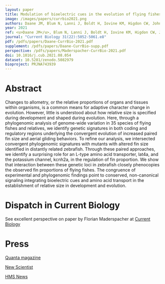 ```yaml
---
layout: paper
title: Modulation of bioelectric cues in the evolution of flying fishes
image: /images/papers/currbio2021.png
authors: Daane JM, Blum N, Lanni J, Boldt H, Iovine KM, Higdon CW, Johnson SL, Lovejoy NR, Harris MP.
year: 2021
ref: <u>Daane JM</u>, Blum N, Lanni J, Boldt H, Iovine KM, Higdon CW, Johnson SL, Lovejoy NR, Harris MP. 2021. <i>Current Biology</i> 31(22):5052-5061.e8
journal: "Current Biology 31(22):5052-5061.e8"
pdf: /pdfs/papers/Daane-CurrBio-2021.pdf
supplement: /pdfs/papers/Daane-CurrBio-supp.pdf
perspective: /pdfs/papers/Maderspacher-CurrBio-2021.pdf
doi: 10.1016/j.cub.2021.08.054
dataset: 10.5281/zenodo.5082979
bioproject: PRJNA743939
---
```


# Abstract
Changes to allometry, or the relative proportions of organs and tissues within organisms, is a common means for adaptive character change in evolution. However, little is understood about how relative size is specified during development and shaped during evolution. Here, through a phylogenomic analysis of genome-wide variation in 35 species of flying fishes and relatives, we identify genetic signatures in both coding and regulatory regions underlying the convergent evolution of increased paired fin size and aerial gliding behaviors. To refine our analysis, we intersected convergent phylogenomic signatures with mutants with altered fin size identified in distantly related zebrafish. Through these paired approaches, we identify a surprising role for an L-type amino acid transporter, lat4a, and the potassium channel, kcnh2a, in the regulation of fin proportion. We show that interaction between these genetic loci in zebrafish closely phenocopies the observed fin proportions of flying fishes. The congruence of experimental and phylogenomic findings point to conserved, non-canonical signaling integrating bioelectric cues and amino acid transport in the establishment of relative size in development and evolution.

# Dispatch in Current Biology
See excellent perspective on paper by Florian Maderspacher at [Current Biology](https://doi.org/10.1016/j.cub.2021.10.039)

# Press
[Quanta magazine](https://www.quantamagazine.org/flying-fish-and-aquarium-pets-yield-secrets-of-evolution-20220105)

[New Scientist](https://www.newscientist.com/article/2271377-altered-bioelectric-genes-give-zebrafish-wings-like-flying-fish/)

[HMS News](https://hms.harvard.edu/news-events/multimedia/making-fish-fly)
